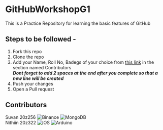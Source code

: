 # GitHubWorkshopG1
This is a Practice Repository for learning the basic features of GitHub

## Steps to be followed -
1. Fork this repo
2. Clone the repo
3. Add your Name, Roll No, Badegs of your choice from [this link](https://ileriayo.github.io/markdown-badges/) in the section named Contributors  
    ***Dont forget to add 2 spaces at the end after you complete so that a new line will be created***  
4. Push your changes
5. Open a Pull request

## Contributors

Suvan 20z256 ![Binance](https://img.shields.io/badge/Binance-FCD535?style=for-the-badge&logo=binance&logoColor=white) ![MongoDB](https://img.shields.io/badge/MongoDB-%234ea94b.svg?style=for-the-badge&logo=mongodb&logoColor=white)   
Nithiin 20z322 ![iOS](https://img.shields.io/badge/iOS-000000?style=for-the-badge&logo=ios&logoColor=white) ![Arduino](https://img.shields.io/badge/-Arduino-00979D?style=for-the-badge&logo=Arduino&logoColor=white)  

